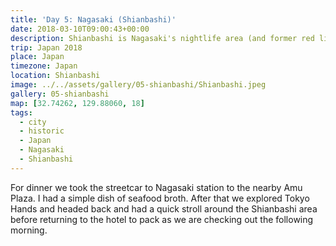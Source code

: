```yaml
---
title: 'Day 5: Nagasaki (Shianbashi)'
date: 2018-03-10T09:00:43+00:00
description: Shianbashi is Nagasaki's nightlife area (and former red light district). At night, it comes alive with little restaurants and snack bars.
trip: Japan 2018
place: Japan
timezone: Japan
location: Shianbashi
image: ../../assets/gallery/05-shianbashi/Shianbashi.jpeg
gallery: 05-shianbashi
map: [32.74262, 129.88060, 18]
tags:
  - city
  - historic
  - Japan
  - Nagasaki
  - Shianbashi
---
```


For dinner we took the streetcar to Nagasaki station to the nearby Amu Plaza. I had a simple dish of seafood broth. After that we explored Tokyo Hands and headed back and had a quick stroll around the Shianbashi area before returning to the hotel to pack as we are checking out the following morning.
